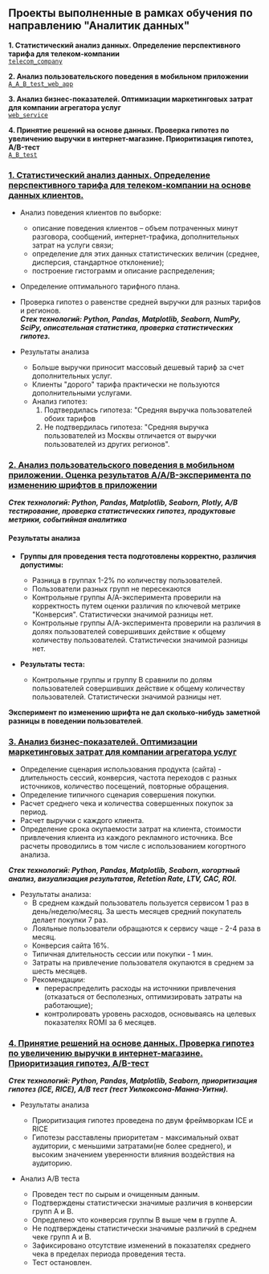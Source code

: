 ## Проекты выполненные в рамках обучения по направлению "Аналитик данных"   


**1. Статистический анализ данных. Определение перспективного тарифа для телеком-компании**    
[`telecom_company`][1] 
  

**2. Анализ пользовательского  поведения в мобильном приложении**    
[`A_A_B_test_web_app`][2]


**3. Анализ бизнес-показателей. Оптимизации маркетинговых затрат для компании агрегатора услуг**    
[`web_service`][3]


**4. Принятие решений на основе данных. Проверка гипотез по увеличению выручки в интернет-магазине. Приоритизация гипотез, A/B-тест**    
[`A_B_test`][4]


[1]: https://github.com/Egorichya/Ya.practicum/tree/main/telecom_company
[2]: https://github.com/Egorichya/Ya.practicum/tree/main/A_A_B_test_web_app
[3]: https://github.com/Egorichya/Ya.practicum/tree/main/web_service
[4]: https://github.com/Egorichya/Ya.practicum/tree/main/A_B_test

### [1. Статистический анализ данных. Определение перспективного тарифа для телеком-компании на основе данных клиентов.][1]
- Анализ поведения клиентов по выборке:
    -	описание поведения клиентов – объем потраченных минут разговора, сообщений, интернет-трафика, дополнительных затрат на услуги связи;
    -	определение для этих данных статистических  величин (среднее, дисперсия, стандартное отклонение);
    -	построение гистограмм и описание распределения;
- Определение оптимального тарифного плана.
- Проверка гипотез о равенстве средней выручки для  разных тарифов и регионов.      
***Cтек технологий: Python, Pandas, Matplotlib, Seaborn, NumPy, SciPy, описательная статистика, проверка статистических гипотез.***

- Результаты анализа
	- Больше выручки приносит массовый дешевый тариф за счет дополнительных услуг.
	- Клиенты "дорого" тарифа практически не пользуются дополнительными услугами.
	- Анализ гипотез:
		1. Подтвердилась гипотеза: "Средняя выручка пользователей обоих тарифов 
		2. Не подтвердилась гипотеза: "Средняя выручка пользователей из Москвы отличается от выручки пользователей из других регионов".


### [2. Анализ пользовательского поведения в мобильном приложении. Оценка результатов A/A/B-эксперимента по изменению шрифтов в приложении][2]    

***Стек технологий: Python, Pandas, Matplotlib, Seaborn, Plotly, A/B тестирование, проверка статистических гипотез, продуктовые метрики, событийная аналитика***

#### Результаты анализа
- **Группы для проведения теста подготовлены корректно, различия допустимы:**
    - Разница в группах 1-2% по количеству пользователей.
    - Пользователи разных групп не пересекаются 
    - Контрольные группы А/А-эксперимента проверили на корректность путем оценки различия по ключевой метрике "Конверсия". Статистически значимой разницы нет. 
    - Контрольные группы А/А-эксперимента проверили на различия в долях пользователей совершивших действие к общему количеству пользователей. Статистически значимой разницы нет.      
    
- **Результаты теста:**
    - Контрольные группы и группу В сравнили по долям пользователей совершивших действие к общему количеству пользователей. Статистически значимой разницы нет. 

**Эксперимент по изменению шрифта не дал сколько-нибудь заметной разницы в поведении пользователей**.



### [3. Анализ бизнес-показателей. Оптимизации маркетинговых затрат для компании агрегатора услуг][3]   
- Определение сценария использования продукта (сайта) - длительность сессий, конверсия, частота переходов с разных источников, количество посещений, повторные обращения.
- Определение типичного сценария совершения покупки.
- Расчет среднего чека и количества совершенных покупок за период.
- Расчет выручки с каждого клиента.
- Определение срока окупаемости затрат на клиента, стоимости привлечения клиента из каждого рекламного источника.
Все расчеты проводились в том числе с использованием когортного анализа.

***Cтек технологий: Python, Pandas, Matplotlib, Seaborn, когортный анализ, визуализация результатов, Retetion Rate, LTV, CAC, ROI.***

- Результаты анализа:
    - В среднем каждый пользователь пользуется сервисом 1 раз в день/неделю/месяц. За шесть месяцев средний покупатель делает покупки 7 раз.
    - Лояльные пользователи обращаются к сервису чаще - 2-4 раза в месяц. 
    - Конверсия сайта 16%. 
    - Типичная длительность сессии или покупки - 1 мин.
    - Затраты на привлечение пользователя окупаются в среднем за шесть месяцев.
    - Рекомендации: 
    	- перераспределить расходы на источники привлечения (отказаться от бесполезных, оптимизировать затраты на работающие);
		- контролировать уровень расходов, основываясь на целевых показателях ROMI за 6 месяцев.


### [4. Принятие решений на основе данных. Проверка гипотез по увеличению выручки в интернет-магазине. Приоритизация гипотез, A/B-тест][4]    
***Стек технологий: Python, Pandas, Matplotlib, Seaborn, приоритизация гипотез (ICE, RICE), A/B тест (тест Уилкоксона-Манна-Уитни).***

- Результаты анализа
	- Приоритизация гипотез проведена по двум фреймворкам ICE и RICE
	- Гипотезы расставлены приоритетам - максимальный охват аудитории, с меньшими затратами(не более среднего), и высоким значением уверенности влияния воздействия на аудиторию.


- Анализ А/В теста
	- Проведен тест по сырым и очищенным данным.
	- Подтверждены статистически значимые различия в конверсии групп А и В.
	- Определено что конверсия группы В выше чем в группе А.
	- Не подтверждены статистически значимые различий в среднем чеке групп А и В.
	- Зафиксировано отсутствие изменений в показателях среднего чека в пределах периода проведения теста.
	- Тест остановлен.
